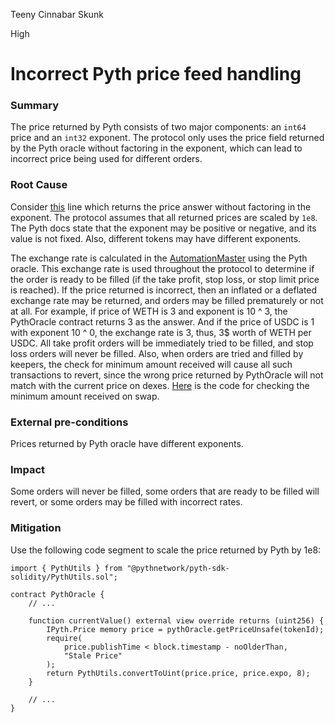 Teeny Cinnabar Skunk

High

# Incorrect Pyth price feed handling

### Summary

The price returned by Pyth consists of two major components: an `int64` price and an `int32` exponent. The protocol only uses the price field returned by the Pyth oracle without factoring in the exponent, which can lead to incorrect price being used for different orders.

### Root Cause

Consider [this](https://github.com/sherlock-audit/2024-11-oku/blob/main/oku-custom-order-types/contracts/oracle/External/PythOracle.sol#L32) line which returns the price answer without factoring in the exponent. The protocol assumes that all returned prices are scaled by `1e8`. The Pyth docs state that the exponent may be positive or negative, and its value is not fixed. Also, different tokens may have different exponents.

The exchange rate is calculated in the [AutomationMaster](https://github.com/sherlock-audit/2024-11-oku/blob/main/oku-custom-order-types/contracts/automatedTrigger/AutomationMaster.sol#L77C1-L87C6) using the Pyth oracle. This exchange rate is used throughout the protocol to determine if the order is ready to be filled (if the take profit, stop loss, or stop limit price is reached). If the price returned is incorrect, then an inflated or a deflated exchange rate may be returned, and orders may be filled prematurely or not at all. For example, if price of WETH is 3 and exponent is 10 ^ 3, the PythOracle contract returns 3 as the answer. And if the price of USDC is 1 with exponent 10 ^ 0, the exchange rate is 3, thus, 3$ worth of WETH per USDC. All take profit orders will be immediately tried to be filled, and stop loss orders will never be filled. Also, when orders are tried and filled by keepers, the check for minimum amount received will cause all such transactions to revert, since the wrong price returned by PythOracle will not match with the current price on dexes. [Here](https://github.com/sherlock-audit/2024-11-oku/blob/main/oku-custom-order-types/contracts/automatedTrigger/AutomationMaster.sol#L100C1-L120C6) is the code for checking the minimum amount received on swap.

### External pre-conditions

Prices returned by Pyth oracle have different exponents.

### Impact

Some orders will never be filled, some orders that are ready to be filled will revert, or some orders may be filled with incorrect rates.

### Mitigation

Use the following code segment to scale the price returned by Pyth by 1e8:

```solidity
import { PythUtils } from "@pythnetwork/pyth-sdk-solidity/PythUtils.sol";

contract PythOracle {
    // ...

    function currentValue() external view override returns (uint256) {
        IPyth.Price memory price = pythOracle.getPriceUnsafe(tokenId);
        require(
            price.publishTime < block.timestamp - noOlderThan,
            "Stale Price"
        );
        return PythUtils.convertToUint(price.price, price.expo, 8);
    }
    
    // ...
}
```